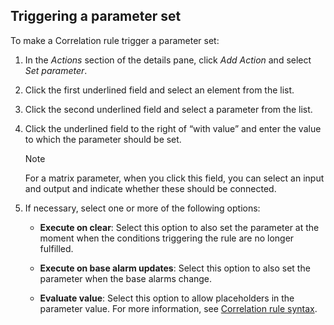 ## Triggering a parameter set

To make a Correlation rule trigger a parameter set:

1. In the *Actions* section of the details pane, click *Add Action* and select *Set parameter*.

2. Click the first underlined field and select an element from the list.

3. Click the second underlined field and select a parameter from the list.

4. Click the underlined field to the right of “with value” and enter the value to which the parameter should be set.

    > [!NOTE]
    > For a matrix parameter, when you click this field, you can select an input and output and indicate whether these should be connected.

5. If necessary, select one or more of the following options:

    - **Execute on clear**: Select this option to also set the parameter at the moment when the conditions triggering the rule are no longer fulfilled.

    - **Execute on base alarm updates**: Select this option to also set the parameter when the base alarms change.

    - **Evaluate value**: Select this option to allow placeholders in the parameter value. For more information, see [Correlation rule syntax](Correlation_rule_syntax.md).
